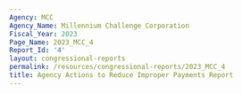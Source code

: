 ```yaml
---
Agency: MCC
Agency_Name: Millennium Challenge Corporation
Fiscal_Year: 2023
Page_Name: 2023_MCC_4
Report_Id: '4'
layout: congressional-reports
permalink: /resources/congressional-reports/2023_MCC_4
title: Agency Actions to Reduce Improper Payments Report
---
```

